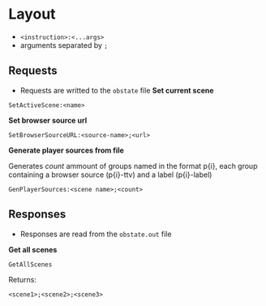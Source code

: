 
# Layout
- ``<instruction>:<...args>``
- arguments separated by `;`

##  Requests
- Requests are writted to the ``obstate`` file
**Set current scene**
```
SetActiveScene:<name>
```

**Set browser source url**
```
SetBrowserSourceURL:<source-name>;<url>
```
**Generate player sources from file**

Generates *count* ammount of groups named in the format p{i}, 
each group containing a browser source (p{i}-ttv) and a label (p{i}-label)
```
GenPlayerSources:<scene name>;<count>
```


## Responses
- Responses are read from the ``obstate.out`` file

**Get all scenes**
```
GetAllScenes
```

Returns:

```
<scene1>;<scene2>;<scene3>
```